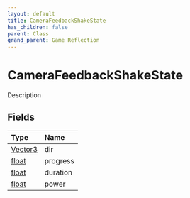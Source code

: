 ```yaml
---
layout: default
title: CameraFeedbackShakeState
has_children: false
parent: Class
grand_parent: Game Reflection
---
```

# CameraFeedbackShakeState
Description 

## Fields

| Type | Name |
|:----------|:--------------|
| [Vector3](/riftbreaker-wiki/docs/game-reflection/classes/vector3/) | dir |
| [float](/riftbreaker-wiki/docs/game-reflection/components/float/) | progress |
| [float](/riftbreaker-wiki/docs/game-reflection/components/float/) | duration |
| [float](/riftbreaker-wiki/docs/game-reflection/components/float/) | power |

